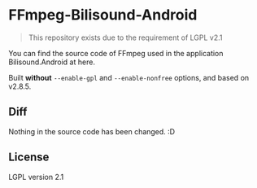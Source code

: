 FFmpeg-Bilisound-Android
========

> This repository exists due to the requirement of LGPL v2.1

You can find the source code of FFmpeg used in the application Bilisound.Android at here.

Built **without** ```--enable-gpl``` and ```--enable-nonfree``` options, and based on v2.8.5.

## Diff
Nothing in the source code has been changed. :D

## License
LGPL version 2.1
